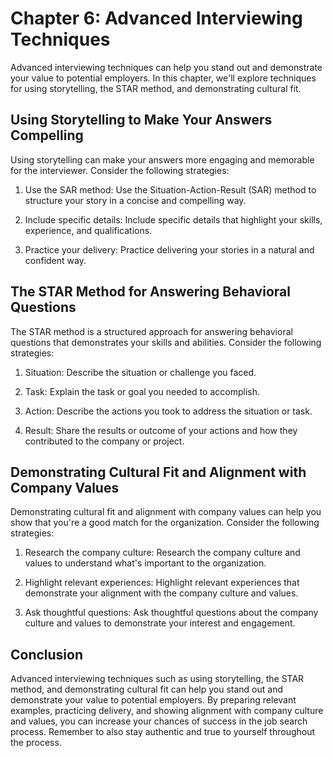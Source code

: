 Chapter 6: Advanced Interviewing Techniques
===========================================

Advanced interviewing techniques can help you stand out and demonstrate your value to potential employers. In this chapter, we'll explore techniques for using storytelling, the STAR method, and demonstrating cultural fit.

Using Storytelling to Make Your Answers Compelling
--------------------------------------------------

Using storytelling can make your answers more engaging and memorable for the interviewer. Consider the following strategies:

1. Use the SAR method: Use the Situation-Action-Result (SAR) method to structure your story in a concise and compelling way.

2. Include specific details: Include specific details that highlight your skills, experience, and qualifications.

3. Practice your delivery: Practice delivering your stories in a natural and confident way.

The STAR Method for Answering Behavioral Questions
--------------------------------------------------

The STAR method is a structured approach for answering behavioral questions that demonstrates your skills and abilities. Consider the following strategies:

1. Situation: Describe the situation or challenge you faced.

2. Task: Explain the task or goal you needed to accomplish.

3. Action: Describe the actions you took to address the situation or task.

4. Result: Share the results or outcome of your actions and how they contributed to the company or project.

Demonstrating Cultural Fit and Alignment with Company Values
------------------------------------------------------------

Demonstrating cultural fit and alignment with company values can help you show that you're a good match for the organization. Consider the following strategies:

1. Research the company culture: Research the company culture and values to understand what's important to the organization.

2. Highlight relevant experiences: Highlight relevant experiences that demonstrate your alignment with the company culture and values.

3. Ask thoughtful questions: Ask thoughtful questions about the company culture and values to demonstrate your interest and engagement.

Conclusion
----------

Advanced interviewing techniques such as using storytelling, the STAR method, and demonstrating cultural fit can help you stand out and demonstrate your value to potential employers. By preparing relevant examples, practicing delivery, and showing alignment with company culture and values, you can increase your chances of success in the job search process. Remember to also stay authentic and true to yourself throughout the process.

